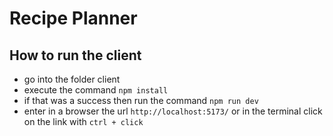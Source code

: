 # Recipe Planner

## How to run the client

- go into the folder client
- execute the command `npm install`
- if that was a success then run the command `npm run dev`
- enter in a browser the url `http://localhost:5173/` or in the terminal click on the link with `ctrl + click`
